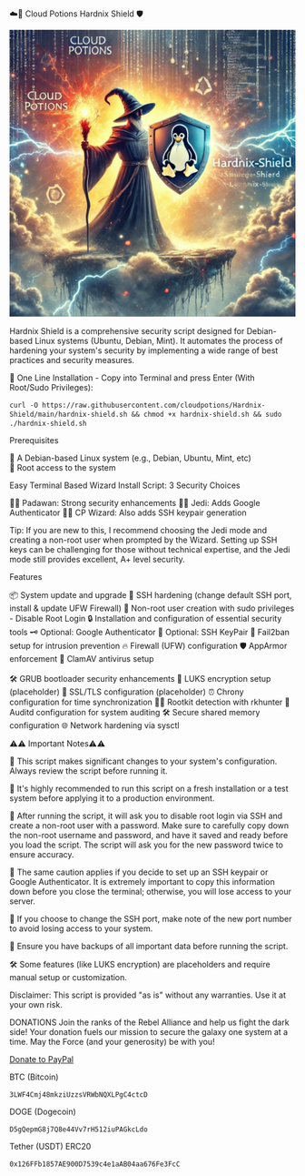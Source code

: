 ☁️🧪 Cloud Potions Hardnix Shield 🛡️

![Hardnix Shield Logo](https://github.com/cloudpotions/Hardnix-Shield/blob/main/Hardnix-Shield-Wizard.jpg)


Hardnix Shield is a comprehensive security script designed for Debian-based Linux systems (Ubuntu, Debian, Mint). It automates the process of hardening your system's security by implementing a wide range of best practices and security measures.

🚀 One Line Installation - Copy into Terminal and press Enter (With Root/Sudo Privileges):
```
curl -O https://raw.githubusercontent.com/cloudpotions/Hardnix-Shield/main/hardnix-shield.sh && chmod +x hardnix-shield.sh && sudo ./hardnix-shield.sh
```

Prerequisites

🐧 A Debian-based Linux system (e.g., Debian, Ubuntu, Mint, etc) <br />
🔑 Root access to the system

 Easy Terminal Based Wizard Install Script: 3 Security Choices 

🧑‍🎓 Padawan: Strong security enhancements
🧙‍♂️ Jedi: Adds Google Authenticator
🧙‍♀️ CP Wizard: Also adds SSH keypair generation

Tip: If you are new to this, I recommend choosing the Jedi mode and creating a non-root user when prompted by the Wizard. Setting up SSH keys can be challenging for those without technical expertise, and the Jedi mode still provides excellent, A+ level security.

 Features

📦 System update and upgrade
🔐 SSH hardening (change default SSH port, install & update UFW Firewall)
👤 Non-root user creation with sudo privileges - Disable Root Login
🔒 Installation and configuration of essential security tools
🗝️ Optional: Google Authenticator
🔑 Optional: SSH KeyPair
🚫 Fail2ban setup for intrusion prevention
🔥 Firewall (UFW) configuration
🛡️ AppArmor enforcement 
🦠 ClamAV antivirus setup <br /><br />
🛠️ GRUB bootloader security enhancements
🔏 LUKS encryption setup (placeholder)
🔐 SSL/TLS configuration (placeholder)
⏰ Chrony configuration for time synchronization
🕵️‍♂️ Rootkit detection with rkhunter
📝 Auditd configuration for system auditing
🛠️ Secure shared memory configuration
🌐 Network hardening via sysctl

⚠️⚠️ Important Notes⚠️⚠️

🚨 This script makes significant changes to your system's configuration. Always review the script before running it.

🧪 It's highly recommended to run this script on a fresh installation or a test system before applying it to a production environment.

🚫 After running the script, it will ask you to disable root login via SSH and create a non-root user with a password. Make sure to carefully copy down the non-root username and password, and have it saved and ready before you load the script. The script will ask you for the new password twice to ensure accuracy.

🔑 The same caution applies if you decide to set up an SSH keypair or Google Authenticator. It is extremely important to copy this information down before you close the terminal; otherwise, you will lose access to your server.

🔢 If you choose to change the SSH port, make note of the new port number to avoid losing access to your system.

💾 Ensure you have backups of all important data before running the script.

🛠️ Some features (like LUKS encryption) are placeholders and require manual setup or customization.

Disclaimer: This script is provided "as is" without any warranties. Use it at your own risk.

DONATIONS 
Join the ranks of the Rebel Alliance and help us fight the dark side! Your donation fuels our mission to secure the galaxy one system at a time. May the Force (and your generosity) be with you!

[Donate to PayPal](https://www.paypal.com/donate/?hosted_button_id=SCM4T6CSCP5JS)

BTC (Bitcoin)
```
3LWF4Cmj48mkziUzzsVRWbNQXLPgC4ctcD
```
DOGE (Dogecoin)
```
D5gQepmG8j7Q8e44Vv7rH512iuPAGkcLdo
```
Tether (USDT) ERC20
```
0x126FFb1857AE900D7539c4e1aAB04aa676Fe3FcC
```



